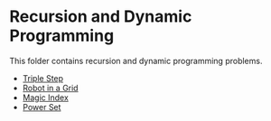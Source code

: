# Recursion and Dynamic Programming

This folder contains recursion and dynamic programming problems.

* [Triple Step](Triple)  
* [Robot in a Grid](Robot)  
* [Magic Index](MagicIndex)  
* [Power Set](PowerSet)  